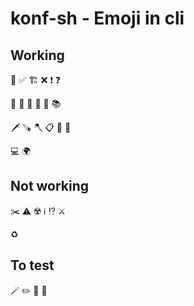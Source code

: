 
# konf-sh - Emoji in cli

## Working

🐛 ✅ 🏗 ❌ ❗ ❓ 

🔔 🚨 💬 💾 📖 📚

🗡️ 🪚 🪓 📋 🧹 🧩 

💻 🌍 

## Not working

✂️ ⚠️ ☢️ ℹ️ ⁉️ ⚔️ 

♻️ 

## To test

🪄️ ✏️ 🧽 🧼
